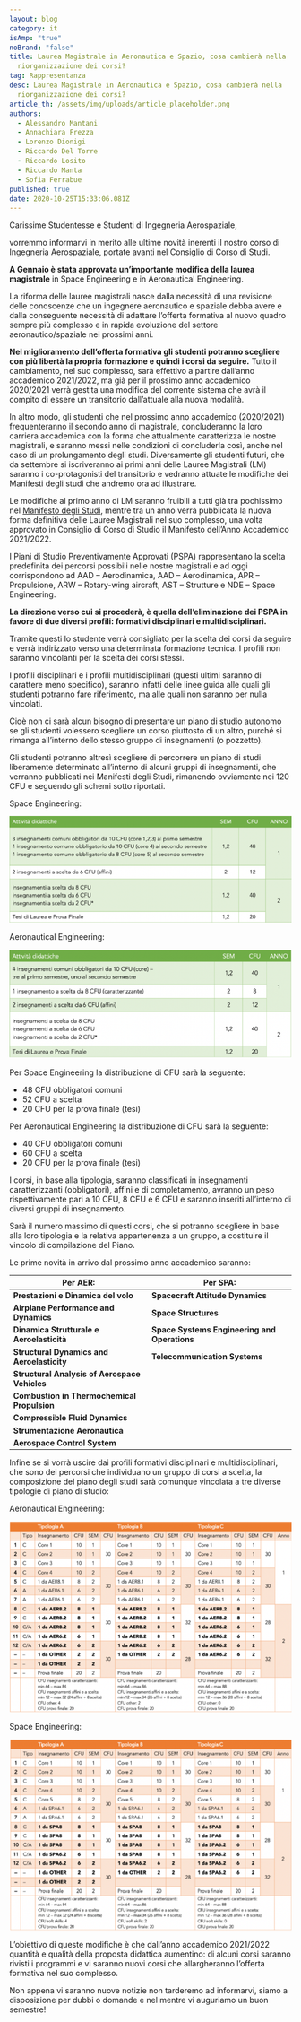 ```yaml
---
layout: blog
category: it
isAmp: "true"
noBrand: "false"
title: Laurea Magistrale in Aeronautica e Spazio, cosa cambierà nella
  riorganizzazione dei corsi?
tag: Rappresentanza
desc: Laurea Magistrale in Aeronautica e Spazio, cosa cambierà nella
  riorganizzazione dei corsi?
article_th: /assets/img/uploads/article_placeholder.png
authors:
  - Alessandro Mantani
  - Annachiara Frezza
  - Lorenzo Dionigi
  - Riccardo Del Torre
  - Riccardo Losito
  - Riccardo Manta
  - Sofia Ferrabue
published: true
date: 2020-10-25T15:33:06.081Z
---
```

Carissime Studentesse e Studenti di Ingegneria Aerospaziale, 

vorremmo informarvi in merito alle ultime novità inerenti il nostro corso di Ingegneria Aerospaziale, portate avanti nel Consiglio di Corso di Studi.

**A Gennaio è stata approvata un’importante modifica della laurea magistrale** in Space Engineering e in Aeronautical Engineering.

La riforma delle lauree magistrali nasce dalla necessità di una revisione delle conoscenze che un ingegnere aeronautico e spaziale debba avere e dalla conseguente necessità di adattare l’offerta formativa al nuovo quadro sempre più complesso e in rapida evoluzione del settore aeronautico/spaziale nei prossimi anni. 

**Nel miglioramento dell’offerta formativa gli studenti potranno scegliere con più libertà la propria formazione e quindi i corsi da seguire.** Tutto il cambiamento, nel suo complesso, sarà effettivo a partire dall’anno accademico 2021/2022, ma già per il prossimo anno accademico 2020/2021 verrà gestita una modifica del corrente sistema che avrà il compito di essere un transitorio dall’attuale alla nuova modalità. 

In altro modo, gli studenti che nel prossimo anno accademico (2020/2021) frequenteranno il secondo anno di magistrale, concluderanno la loro carriera accademica con la forma che attualmente caratterizza le nostre magistrali, e saranno messi nelle condizioni di concluderla così, anche nel caso di un prolungamento degli studi. Diversamente gli studenti futuri, che da settembre si iscriveranno ai primi anni delle Lauree Magistrali (LM) saranno i co-protagonisti del transitorio e vedranno attuate le modifiche dei Manifesti degli studi che andremo ora ad illustrare.

Le modifiche al primo anno di LM saranno fruibili a tutti già tra pochissimo nel [Manifesto degli Studi](https://www4.ceda.polimi.it/manifesti/manifesti/controller/ManifestoPublic.do?check_params=1&polij_device_category=DESKTOP&__pj0=0&__pj1=4e11ef85a5b79907984c10420fbf53a3), mentre tra un anno verrà pubblicata la nuova forma definitiva delle Lauree Magistrali nel suo complesso, una volta approvato in Consiglio di Corso di Studio il Manifesto dell’Anno Accademico 2021/2022.

I Piani di Studio Preventivamente Approvati (PSPA) rappresentano la scelta predefinita dei percorsi possibili nelle nostre magistrali e ad oggi corrispondono ad AAD – Aerodinamica, AAD – Aerodinamica, APR – Propulsione, ARW – Rotary-wing aircraft, AST – Strutture e NDE – Space Engineering.

**La direzione verso cui si procederà, è quella dell’eliminazione dei PSPA in favore di due diversi profili: formativi disciplinari e multidisciplinari.** 

Tramite questi lo studente verrà consigliato per la scelta dei corsi da seguire e verrà indirizzato verso una determinata formazione tecnica. I profili non saranno vincolanti per la scelta dei corsi stessi. 

I profili disciplinari e i profili multidisciplinari (questi ultimi saranno di carattere meno specifico), saranno infatti delle linee guida alle quali gli studenti potranno fare riferimento, ma alle quali non saranno per nulla vincolati.

Cioè non ci sarà alcun bisogno di presentare un piano di studio autonomo se gli studenti volessero scegliere un corso piuttosto di un altro, purché si rimanga all’interno dello stesso gruppo di insegnamenti (o pozzetto).

Gli studenti potranno altresì scegliere di percorrere un piano di studi liberamente determinato all’interno di alcuni gruppi di insegnamenti, che verranno pubblicati nei Manifesti degli Studi, rimanendo ovviamente nei 120 CFU e seguendo gli schemi sotto riportati.

Space Engineering:

![](/assets/img/uploads/1-768x289.png)

Aeronautical Engineering:

![](/assets/img/uploads/2-768x296.png)

Per Space Engineering la distribuzione di CFU sarà la seguente:

* 48 CFU obbligatori comuni
* 52 CFU a scelta
* 20 CFU per la prova finale (tesi)

Per Aeronautical Engineering la distribuzione di CFU sarà la seguente:

* 40 CFU obbligatori comuni
* 60 CFU a scelta
* 20 CFU per la prova finale (tesi)

I corsi, in base alla tipologia, saranno classificati in insegnamenti caratterizzanti (obbligatori), affini e di completamento, avranno un peso rispettivamente pari a 10 CFU, 8 CFU e 6 CFU e saranno inseriti all’interno di diversi gruppi di insegnamento.

Sarà il numero massimo di questi corsi, che si potranno scegliere in base alla loro tipologia e la relativa appartenenza a un gruppo, a costituire il vincolo di compilazione del Piano. 

Le prime novità in arrivo dal prossimo anno accademico saranno:

| Per AER:                                      | Per SPA:                                     |
| --------------------------------------------- | -------------------------------------------- |
| **Prestazioni e Dinamica del volo**           | **Spacecraft Attitude Dynamics**             |
| **Airplane Performance and Dynamics**         | **Space Structures**                         |
| **Dinamica Strutturale e Aeroelasticità**     | **Space Systems Engineering and Operations** |
| **Structural Dynamics and Aeroelasticity**    | **Telecommunication Systems**                |
| **Structural Analysis of Aerospace Vehicles** |                                              |
| **Combustion in Thermochemical Propulsion**   |                                              |
| **Compressible Fluid Dynamics**               |                                              |
| **Strumentazione Aeronautica**                |                                              |
| **Aerospace Control System**                  |                                              |

Infine se si vorrà uscire dai profili formativi disciplinari e multidisciplinari, che sono dei percorsi che individuano un gruppo di corsi a scelta, la composizione del piano degli studi sarà comunque vincolata a tre diverse tipologie di piano di studio: 

Aeronautical Engineering:

![](/assets/img/uploads/3-768x519.png)

Space Engineering:

![](/assets/img/uploads/4-768x519.png)

L’obiettivo di queste modifiche è che dall’anno accademico 2021/2022 quantità e qualità della proposta didattica aumentino: di alcuni corsi saranno rivisti i programmi e vi saranno nuovi corsi che allargheranno l’offerta formativa nel suo complesso. 

Non appena vi saranno nuove notizie non tarderemo ad informarvi, siamo a disposizione per dubbi o domande e nel mentre vi auguriamo un buon semestre!